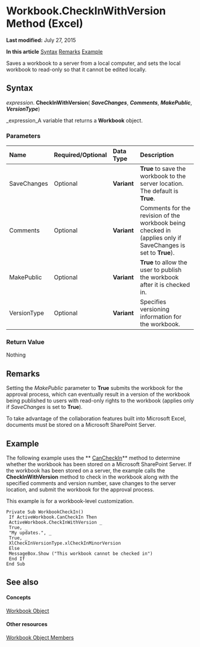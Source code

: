 
# Workbook.CheckInWithVersion Method (Excel)

 **Last modified:** July 27, 2015

 **In this article**
 [Syntax](#sectionSection0)
 [Remarks](#sectionSection1)
 [Example](#sectionSection2)


Saves a workbook to a server from a local computer, and sets the local workbook to read-only so that it cannot be edited locally.


## Syntax
<a name="sectionSection0"> </a>

 _expression_. **CheckInWithVersion**( **_SaveChanges_**,  **_Comments_**,  **_MakePublic_**,  **_VersionType_**)

 _expression_A variable that returns a  **Workbook** object.


### Parameters



|**Name**|**Required/Optional**|**Data Type**|**Description**|
|:-----|:-----|:-----|:-----|
|SaveChanges|Optional| **Variant**| **True** to save the workbook to the server location. The default is **True**. |
|Comments|Optional| **Variant**|Comments for the revision of the workbook being checked in (applies only if SaveChanges is set to **True**).|
|MakePublic|Optional| **Variant**| **True** to allow the user to publish the workbook after it is checked in.|
|VersionType|Optional| **Variant**|Specifies versioning information for the workbook. |

### Return Value

Nothing


## Remarks
<a name="sectionSection1"> </a>

Setting the  _MakePublic_ parameter to **True** submits the workbook for the approval process, which can eventually result in a version of the workbook being published to users with read-only rights to the workbook (applies only if _SaveChanges_ is set to **True**). 

To take advantage of the collaboration features built into Microsoft Excel, documents must be stored on a Microsoft SharePoint Server. 


## Example
<a name="sectionSection2"> </a>

The following example uses the  ** [CanCheckIn](17f7cbdd-0ce0-8e3a-46f3-cb6dafaaa40a.md)** method to determine whether the workbook has been stored on a Microsoft SharePoint Server. If the workbook has been stored on a server, the example calls the **CheckInWithVersion** method to check in the workbook along with the specified comments and version number, save changes to the server location, and submit the workbook for the approval process.

This example is for a workbook-level customization.




```
Private Sub WorkbookCheckIn() 
 If ActiveWorkbook.CanCheckIn Then 
 ActiveWorkbook.CheckInWithVersion _ 
 True, _ 
 "My updates.", _ 
 True, _ 
 XlCheckInVersionType.xlCheckInMinorVersion 
 Else 
 MessageBox.Show ("This workbook cannot be checked in") 
 End If 
End Sub
```


## See also
<a name="sectionSection2"> </a>


#### Concepts


 [Workbook Object](8c00aa60-c974-eed3-0812-3c9625eb0d4c.md)
#### Other resources


 [Workbook Object Members](dce102a3-25de-3ff4-2ce5-bc56e08baca7.md)

